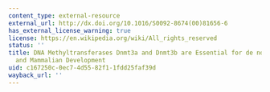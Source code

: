```yaml
---
content_type: external-resource
external_url: http://dx.doi.org/10.1016/S0092-8674(00)81656-6
has_external_license_warning: true
license: https://en.wikipedia.org/wiki/All_rights_reserved
status: ''
title: DNA Methyltransferases Dnmt3a and Dnmt3b are Essential for de novo Methylation
  and Mammalian Development
uid: c167250c-0ec7-4d55-82f1-1fdd25faf39d
wayback_url: ''
---
```

